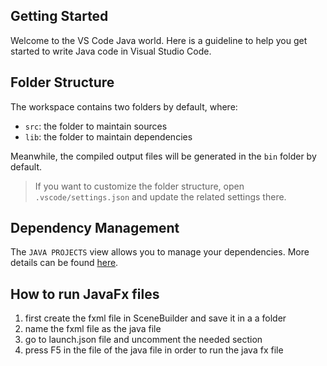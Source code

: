 ## Getting Started

Welcome to the VS Code Java world. Here is a guideline to help you get started to write Java code in Visual Studio Code.

## Folder Structure

The workspace contains two folders by default, where:

- `src`: the folder to maintain sources
- `lib`: the folder to maintain dependencies

Meanwhile, the compiled output files will be generated in the `bin` folder by default.

> If you want to customize the folder structure, open `.vscode/settings.json` and update the related settings there.

## Dependency Management

The `JAVA PROJECTS` view allows you to manage your dependencies. More details can be found [here](https://github.com/microsoft/vscode-java-dependency#manage-dependencies).

## How to run JavaFx files 
1) first create the fxml file in SceneBuilder and save it in a a folder 
2) name the fxml file as the java file 
3) go to launch.json file and uncomment the needed section
4) press F5 in the file of the java file in order to run the java fx file